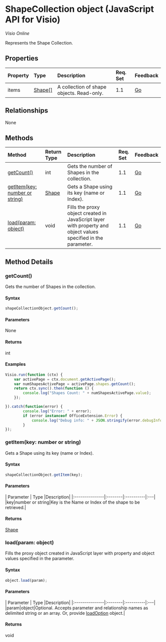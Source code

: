 # ShapeCollection object (JavaScript API for Visio)

_Visio Online_

Represents the Shape Collection.

## Properties

| Property	   | Type	|Description| Req. Set| Feedback|
|:---------------|:--------|:----------|:----|:---|
|items|[Shape[]](shape.md)|A collection of shape objects. Read-only.|1.1|[Go](https://github.com/OfficeDev/office-js-docs/issues/new?title=Visio-shapeCollection-items)|

## Relationships
None


## Methods

| Method		   | Return Type	|Description| Req. Set| Feedback|
|:---------------|:--------|:----------|:----|:---|
|[getCount()](#getcount)|int|Gets the number of Shapes in the collection.|1.1|[Go](https://github.com/OfficeDev/office-js-docs/issues/new?title=Visio-shapeCollection-getCount)|
|[getItem(key: number or string)](#getitemkey-number-or-string)|[Shape](shape.md)|Gets a Shape using its key (name or Index).|1.1|[Go](https://github.com/OfficeDev/office-js-docs/issues/new?title=Visio-shapeCollection-getItem)|
|[load(param: object)](#loadparam-object)|void|Fills the proxy object created in JavaScript layer with property and object values specified in the parameter.|1.1|[Go](https://github.com/OfficeDev/office-js-docs/issues/new?title=Visio-shapeCollection-load)|

## Method Details


### getCount()
Gets the number of Shapes in the collection.

#### Syntax
```js
shapeCollectionObject.getCount();
```

#### Parameters
None

#### Returns
int

#### Examples
```js
Visio.run(function (ctx) { 
	var activePage = ctx.document.getActivePage();
	var numShapesActivePage = activePage.shapes.getCount();
	return ctx.sync().then(function () {
		console.log("Shapes Count: " + numShapesActivePage.value);
	});

}).catch(function(error) {
		console.log("Error: " + error);
		if (error instanceof OfficeExtension.Error) {
			console.log("Debug info: " + JSON.stringify(error.debugInfo));
		}
});
```

### getItem(key: number or string)
Gets a Shape using its key (name or Index).

#### Syntax
```js
shapeCollectionObject.getItem(key);
```

#### Parameters
| Parameter	   | Type	|Description|
|:---------------|:--------|:----------|:---|
|key|number or string|Key is the Name or Index of the shape to be retrieved.|

#### Returns
[Shape](shape.md)

### load(param: object)
Fills the proxy object created in JavaScript layer with property and object values specified in the parameter.

#### Syntax
```js
object.load(param);
```

#### Parameters
| Parameter	   | Type	|Description|
|:---------------|:--------|:----------|:---|
|param|object|Optional. Accepts parameter and relationship names as delimited string or an array. Or, provide [loadOption](loadoption.md) object.|

#### Returns
void
